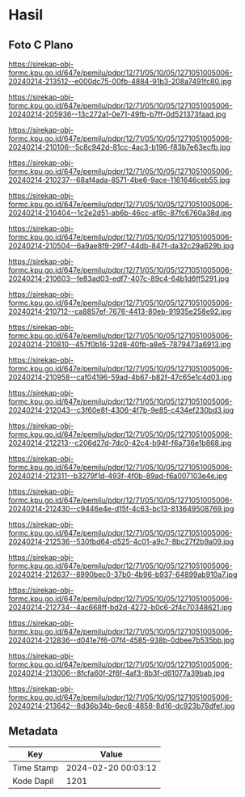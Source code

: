 # Hasil

## Foto C Plano

https://sirekap-obj-formc.kpu.go.id/647e/pemilu/pdpr/12/71/05/10/05/1271051005006-20240214-213512--e000dc75-00fb-4884-91b3-208a7491fc80.jpg

https://sirekap-obj-formc.kpu.go.id/647e/pemilu/pdpr/12/71/05/10/05/1271051005006-20240214-205936--13c272a1-0e71-49fb-b7ff-0d521373faad.jpg

https://sirekap-obj-formc.kpu.go.id/647e/pemilu/pdpr/12/71/05/10/05/1271051005006-20240214-210106--5c8c942d-81cc-4ac3-b196-f83b7e63ecfb.jpg

https://sirekap-obj-formc.kpu.go.id/647e/pemilu/pdpr/12/71/05/10/05/1271051005006-20240214-210237--68af4ada-8571-4be6-9ace-1161646ceb55.jpg

https://sirekap-obj-formc.kpu.go.id/647e/pemilu/pdpr/12/71/05/10/05/1271051005006-20240214-210404--1c2e2d51-ab6b-46cc-af8c-87fc6760a38d.jpg

https://sirekap-obj-formc.kpu.go.id/647e/pemilu/pdpr/12/71/05/10/05/1271051005006-20240214-210504--6a9ae8f9-29f7-44db-847f-da32c29a629b.jpg

https://sirekap-obj-formc.kpu.go.id/647e/pemilu/pdpr/12/71/05/10/05/1271051005006-20240214-210603--fe83ad03-edf7-407c-89c4-64b1d6ff5291.jpg

https://sirekap-obj-formc.kpu.go.id/647e/pemilu/pdpr/12/71/05/10/05/1271051005006-20240214-210712--ca8857ef-7676-4413-80eb-91935e258e92.jpg

https://sirekap-obj-formc.kpu.go.id/647e/pemilu/pdpr/12/71/05/10/05/1271051005006-20240214-210810--457f0b16-32d8-40fb-a8e5-7879473a6913.jpg

https://sirekap-obj-formc.kpu.go.id/647e/pemilu/pdpr/12/71/05/10/05/1271051005006-20240214-210958--caf04196-59ad-4b67-b82f-47c65e1c4d03.jpg

https://sirekap-obj-formc.kpu.go.id/647e/pemilu/pdpr/12/71/05/10/05/1271051005006-20240214-212043--c3f60e8f-4306-4f7b-9e85-c434ef230bd3.jpg

https://sirekap-obj-formc.kpu.go.id/647e/pemilu/pdpr/12/71/05/10/05/1271051005006-20240214-212213--c206d27d-7dc0-42c4-b94f-f6a736e1b868.jpg

https://sirekap-obj-formc.kpu.go.id/647e/pemilu/pdpr/12/71/05/10/05/1271051005006-20240214-212311--b3279f1d-493f-4f0b-89ad-f6a007103e4e.jpg

https://sirekap-obj-formc.kpu.go.id/647e/pemilu/pdpr/12/71/05/10/05/1271051005006-20240214-212430--c9446e4e-d15f-4c63-bc13-813649508769.jpg

https://sirekap-obj-formc.kpu.go.id/647e/pemilu/pdpr/12/71/05/10/05/1271051005006-20240214-212536--530fbd64-d525-4c01-a9c7-8bc27f2b9a09.jpg

https://sirekap-obj-formc.kpu.go.id/647e/pemilu/pdpr/12/71/05/10/05/1271051005006-20240214-212637--8990bec0-37b0-4b96-b937-64899ab910a7.jpg

https://sirekap-obj-formc.kpu.go.id/647e/pemilu/pdpr/12/71/05/10/05/1271051005006-20240214-212734--4ac668ff-bd2d-4272-b0c6-2f4c70348621.jpg

https://sirekap-obj-formc.kpu.go.id/647e/pemilu/pdpr/12/71/05/10/05/1271051005006-20240214-212836--d041e7f6-07f4-4585-938b-0dbee7b535bb.jpg

https://sirekap-obj-formc.kpu.go.id/647e/pemilu/pdpr/12/71/05/10/05/1271051005006-20240214-213006--8fcfa60f-2f6f-4af3-8b3f-d61077a39bab.jpg

https://sirekap-obj-formc.kpu.go.id/647e/pemilu/pdpr/12/71/05/10/05/1271051005006-20240214-213642--8d36b34b-6ec6-4858-8d16-dc923b78dfef.jpg


## Metadata

| Key        | Value               |
| ---------- | ------------------- |
| Time Stamp | 2024-02-20 00:03:12 |
| Kode Dapil | 1201                |



